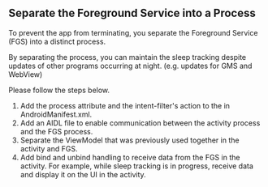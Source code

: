 ## Separate the Foreground Service into a Process

To prevent the app from terminating, you separate the Foreground Service (FGS) into a distinct process.

By separating the process, you can maintain the sleep tracking despite updates of other programs occurring at night. (e.g. updates for GMS and WebView)

Please follow the steps below.

1. Add the process attribute and the intent-filter's action to the <service> in AndroidManifest.xml.
2. Add an AIDL file to enable communication between the activity process and the FGS process.
3. Separate the ViewModel that was previously used together in the activity and FGS.
4. Add bind and unbind handling to receive data from the FGS in the activity. For example, while sleep tracking is in progress, receive data and display it on the UI in the activity.
